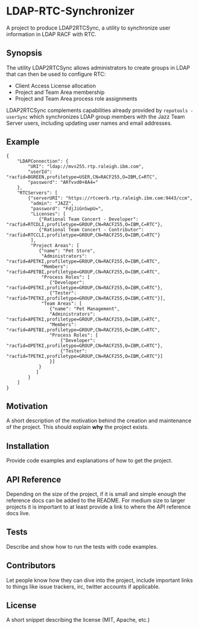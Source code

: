 # LDAP-RTC-Synchronizer

A project to produce LDAP2RTCSync, a utility to synchronize user information in LDAP RACF with RTC.

## Synopsis

The utility LDAP2RTCSync allows administrators to create groups in LDAP that can then be used to configure RTC:

* Client Access License allocation
* Project and Team Area membership
* Project and Team Area process role assignments

LDAP2RTCSync complements capabilities already provided by `repotools -userSync` which synchronizes LDAP group members with the Jazz Team Server users, including updating user names and email addresses. 

 
## Example

```
{
    "LDAPConnection": {
        "URI": "ldap://mvs255.rtp.raleigh.ibm.com",
        "userId": "racfid=BGREEN,profiletype=USER,CN=RACF255,O=IBM,C=RTC",
        "password": "ARfvvd0+8A4="
    },
    "RTCServers": [
        {"serverURI": "https://rtceerb.rtp.raleigh.ibm.com:9443/ccm",
         "admin": "JAZZ",
         "password": "FdjJiGnSwpU=",
         "Licenses": [
            {"Rational Team Concert - Developer": "racfid=RTCDLI,profiletype=GROUP,CN=RACF255,O=IBM,C=RTC"},
            {"Rational Team Concert - Contributor": "racfid=RTCCLI,profiletype=GROUP,CN=RACF255,O=IBM,C=RTC"}
         ],
         "Project Areas": [
            {"name": "Pet Store",
             "Administrators": "racfid=APETKI,profiletype=GROUP,CN=RACF255,O=IBM,C=RTC",
             "Members": "racfid=APETBI,profiletype=GROUP,CN=RACF255,O=IBM,C=RTC",
             "Process Roles": [
                {"Developer": "racfid=OPETKI,profiletype=GROUP,CN=RACF255,O=IBM,C=RTC"},
                {"Tester": "racfid=TPETKI,profiletype=GROUP,CN=RACF255,O=IBM,C=RTC"}],
             "Team Areas": [
                {"name": "Pet Management",
                "Administrators": "racfid=APETKI,profiletype=GROUP,CN=RACF255,O=IBM,C=RTC",
                "Members": "racfid=APETBI,profiletype=GROUP,CN=RACF255,O=IBM,C=RTC",
                "Process Roles": [
                    {"Developer": "racfid=OPETKI,profiletype=GROUP,CN=RACF255,O=IBM,C=RTC"},
                    {"Tester": "racfid=TPETKI,profiletype=GROUP,CN=RACF255,O=IBM,C=RTC"}]
                }]
            }            
           ]
        }
    ]
}
```

## Motivation

A short description of the motivation behind the creation and maintenance of the project. This should explain **why** the project exists.

## Installation

Provide code examples and explanations of how to get the project.

## API Reference

Depending on the size of the project, if it is small and simple enough the reference docs can be added to the README. For medium size to larger projects it is important to at least provide a link to where the API reference docs live.

## Tests

Describe and show how to run the tests with code examples.

## Contributors

Let people know how they can dive into the project, include important links to things like issue trackers, irc, twitter accounts if applicable.

## License

A short snippet describing the license (MIT, Apache, etc.)
